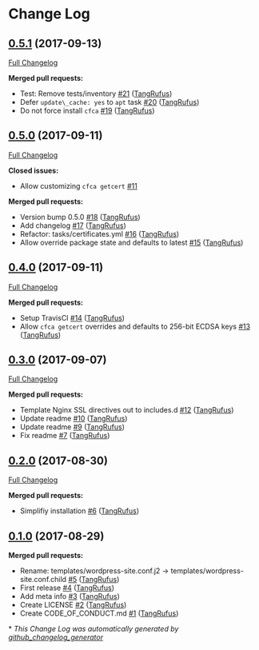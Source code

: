 # Change Log

## [0.5.1](https://github.com/TypistTech/trellis-cloudflare-origin-ca/tree/0.5.1) (2017-09-13)
[Full Changelog](https://github.com/TypistTech/trellis-cloudflare-origin-ca/compare/0.5.0...0.5.1)

**Merged pull requests:**

- Test: Remove tests/inventory [\#21](https://github.com/TypistTech/trellis-cloudflare-origin-ca/pull/21) ([TangRufus](https://github.com/TangRufus))
- Defer `update\_cache: yes` to `apt` task [\#20](https://github.com/TypistTech/trellis-cloudflare-origin-ca/pull/20) ([TangRufus](https://github.com/TangRufus))
- Do not force install `cfca` [\#19](https://github.com/TypistTech/trellis-cloudflare-origin-ca/pull/19) ([TangRufus](https://github.com/TangRufus))

## [0.5.0](https://github.com/TypistTech/trellis-cloudflare-origin-ca/tree/0.5.0) (2017-09-11)
[Full Changelog](https://github.com/TypistTech/trellis-cloudflare-origin-ca/compare/0.4.0...0.5.0)

**Closed issues:**

- Allow customizing `cfca getcert` [\#11](https://github.com/TypistTech/trellis-cloudflare-origin-ca/issues/11)

**Merged pull requests:**

- Version bump 0.5.0 [\#18](https://github.com/TypistTech/trellis-cloudflare-origin-ca/pull/18) ([TangRufus](https://github.com/TangRufus))
- Add changelog [\#17](https://github.com/TypistTech/trellis-cloudflare-origin-ca/pull/17) ([TangRufus](https://github.com/TangRufus))
- Refactor: tasks/certificates.yml [\#16](https://github.com/TypistTech/trellis-cloudflare-origin-ca/pull/16) ([TangRufus](https://github.com/TangRufus))
- Allow override package state and defaults to latest [\#15](https://github.com/TypistTech/trellis-cloudflare-origin-ca/pull/15) ([TangRufus](https://github.com/TangRufus))

## [0.4.0](https://github.com/TypistTech/trellis-cloudflare-origin-ca/tree/0.4.0) (2017-09-11)
[Full Changelog](https://github.com/TypistTech/trellis-cloudflare-origin-ca/compare/0.3.0...0.4.0)

**Merged pull requests:**

- Setup TravisCI [\#14](https://github.com/TypistTech/trellis-cloudflare-origin-ca/pull/14) ([TangRufus](https://github.com/TangRufus))
- Allow `cfca getcert` overrides and defaults to 256-bit ECDSA keys [\#13](https://github.com/TypistTech/trellis-cloudflare-origin-ca/pull/13) ([TangRufus](https://github.com/TangRufus))

## [0.3.0](https://github.com/TypistTech/trellis-cloudflare-origin-ca/tree/0.3.0) (2017-09-07)
[Full Changelog](https://github.com/TypistTech/trellis-cloudflare-origin-ca/compare/0.2.0...0.3.0)

**Merged pull requests:**

- Template Nginx SSL directives out to includes.d [\#12](https://github.com/TypistTech/trellis-cloudflare-origin-ca/pull/12) ([TangRufus](https://github.com/TangRufus))
- Update readme [\#10](https://github.com/TypistTech/trellis-cloudflare-origin-ca/pull/10) ([TangRufus](https://github.com/TangRufus))
- Update readme [\#9](https://github.com/TypistTech/trellis-cloudflare-origin-ca/pull/9) ([TangRufus](https://github.com/TangRufus))
- Fix readme [\#7](https://github.com/TypistTech/trellis-cloudflare-origin-ca/pull/7) ([TangRufus](https://github.com/TangRufus))

## [0.2.0](https://github.com/TypistTech/trellis-cloudflare-origin-ca/tree/0.2.0) (2017-08-30)
[Full Changelog](https://github.com/TypistTech/trellis-cloudflare-origin-ca/compare/0.1.0...0.2.0)

**Merged pull requests:**

- Simplifiy installation [\#6](https://github.com/TypistTech/trellis-cloudflare-origin-ca/pull/6) ([TangRufus](https://github.com/TangRufus))

## [0.1.0](https://github.com/TypistTech/trellis-cloudflare-origin-ca/tree/0.1.0) (2017-08-29)
**Merged pull requests:**

- Rename: templates/wordpress-site.conf.j2 -\> templates/wordpress-site.conf.child [\#5](https://github.com/TypistTech/trellis-cloudflare-origin-ca/pull/5) ([TangRufus](https://github.com/TangRufus))
- First release [\#4](https://github.com/TypistTech/trellis-cloudflare-origin-ca/pull/4) ([TangRufus](https://github.com/TangRufus))
- Add meta info [\#3](https://github.com/TypistTech/trellis-cloudflare-origin-ca/pull/3) ([TangRufus](https://github.com/TangRufus))
- Create LICENSE [\#2](https://github.com/TypistTech/trellis-cloudflare-origin-ca/pull/2) ([TangRufus](https://github.com/TangRufus))
- Create CODE\_OF\_CONDUCT.md [\#1](https://github.com/TypistTech/trellis-cloudflare-origin-ca/pull/1) ([TangRufus](https://github.com/TangRufus))



\* *This Change Log was automatically generated by [github_changelog_generator](https://github.com/skywinder/Github-Changelog-Generator)*